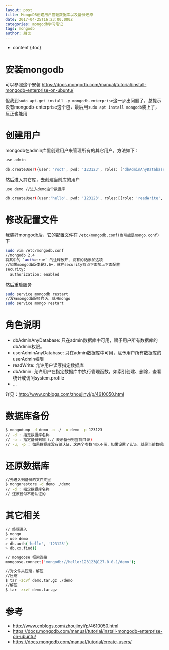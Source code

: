 ```yaml
---
layout: post
title: MongoDB创建用户管理数据库以及备份还原
date: 2017-04-25T16:23:00.000Z
categories: mongodb学习笔记
tags: mongodb
author: 朋也
---
```


- content {:toc}

# 安装mongodb

可以参照这个安装 <https://docs.mongodb.com/manual/tutorial/install-mongodb-enterprise-on-ubuntu/>

但我到`sudo apt-get install -y mongodb-enterprise`这一步出问题了，总提示没有mongodb-enterprise这个包，最后用`sudo apt install mongodb`装上了，反正也能用

# 创建用户

mongodb在admin库里创建用户来管理所有的其它用户，方法如下：

```sh
use admin

db.createUser({user: 'root', pwd: '123123', roles: ['dbAdminAnyDatabase', 'userAdminAnyDatabase']})
```

然后进入其它库，去创建当前库的用户

```sh
use demo //进入demo这个数据库

db.createUser({user:'hello', pwd: '123123', roles:[{role: 'readWrite', db:'demo'}, {role: 'dbAdmin', db: 'demo'}]})
```

# 修改配置文件

我装好mongodb后，它的配置文件在 `/etc/mongodb.conf(也可能是mongo.conf)` 下

```sh
sudo vim /etc/mongodb.conf
//mongodb 2.4
将其中的 `auth=true` 的注释放开, 没有的话添加这项
//如果mongodb版本是2.6+，就在security节点下面加上下面配置
security:
  authorization: enabled
```

然后重启服务

```sh
sudo service mongodb restart
//没有mongodb服务的话，就用mongo
sudo service mongo restart
```

# 角色说明

- dbAdminAnyDatabase: 只在admin数据库中可用，赋予用户所有数据库的dbAdmin权限。
- userAdminAnyDatabase: 只在admin数据库中可用，赋予用户所有数据库的userAdmin权限
- readWrite: 允许用户读写指定数据库
- dbAdmin: 允许用户在指定数据库中执行管理函数，如索引创建、删除，查看统计或访问system.profile
- ...

详见：<http://www.cnblogs.com/zhoujinyi/p/4610050.html>

# 数据库备份

```sh
$ mongodump -d demo -o ./ -u demo -p 123123
// -d : 指定数据库名称
// -o : 指定备份到哪（./ 表示备份到当前目录)
// -u, -p : 如果数据库没有做认证，这两个参数可以不带，如果设置了认证，就是当前数据库的用户名跟密码
```

# 还原数据库

```sh
//先进入到备份的文件夹里
$ mongorestore -d demo ./demo
// -d : 指定数据库名称
// 还原貌似不用认证的
```

# 其它相关

```sh
// 终端进入
$ mongo
> use demo
> db.auth('hello', '123123')
> db.xx.find()

// mongoose 框架连接
mongoose.connect('mongodb://hello:123123@127.0.0.1/demo');

//对文件夹压缩，解压
//压缩
$ tar -zcvf demo.tar.gz ./demo
//解压
$ tar -zxvf demo.tar.gz
```

# 参考

- <http://www.cnblogs.com/zhoujinyi/p/4610050.html>
- <https://docs.mongodb.com/manual/tutorial/install-mongodb-enterprise-on-ubuntu/>
- <https://docs.mongodb.com/manual/tutorial/create-users/>
